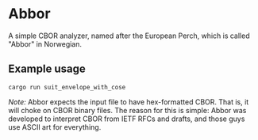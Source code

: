# Abbor

A simple CBOR analyzer, named after the European Perch, which is called "Abbor" in Norwegian.

## Example usage

```
cargo run suit_envelope_with_cose
```

*Note:* Abbor expects the input file to have hex-formatted CBOR.
That is, it will choke on CBOR binary files.
The reason for this is simple: Abbor was developed to interpret CBOR from IETF RFCs and drafts,
and those guys use ASCII art for everything.
